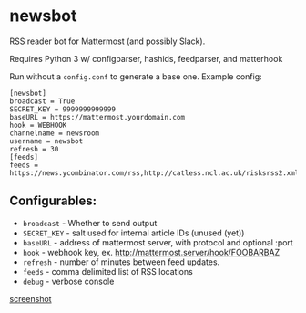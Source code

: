 # newsbot

RSS reader bot for Mattermost (and possibly Slack).

Requires Python 3 w/ configparser, hashids, feedparser, and matterhook

Run without a `config.conf` to generate a base one. Example config:

```
[newsbot]
broadcast = True
SECRET_KEY = 9999999999999
baseURL = https://mattermost.yourdomain.com
hook = WEBHOOK
channelname = newsroom
username = newsbot
refresh = 30
[feeds]
feeds = https://news.ycombinator.com/rss,http://catless.ncl.ac.uk/risksrss2.xml
```

## Configurables:

* `broadcast` - Whether to send output
* `SECRET_KEY` - salt used for internal article IDs (unused (yet))
* `baseURL` - address of mattermost server, with protocol and optional :port
* `hook` - webhook key, ex. http://mattermost.server/hook/FOOBARBAZ
* `refresh` - number of minutes between feed updates.
* `feeds` - comma delimited list of RSS locations
* `debug` - verbose console

[screenshot](newsbot-capture.PNG)